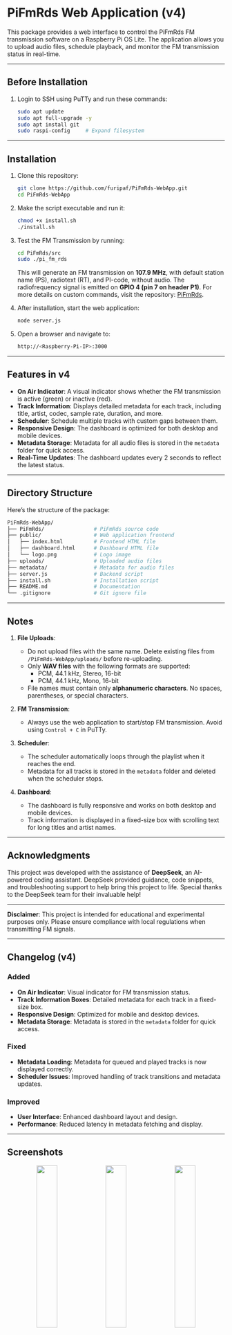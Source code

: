 
# PiFmRds Web Application (v4)

This package provides a web interface to control the PiFmRds FM transmission software on a Raspberry Pi OS Lite. The application allows you to upload audio files, schedule playback, and monitor the FM transmission status in real-time.

---

## Before Installation

1. Login to SSH using PuTTy and run these commands:
   ```bash
   sudo apt update
   sudo apt full-upgrade -y
   sudo apt install git
   sudo raspi-config     # Expand filesystem
   ```

---

## Installation

1. Clone this repository:
   ```bash
   git clone https://github.com/furipaf/PiFmRds-WebApp.git
   cd PiFmRds-WebApp
   ```

2. Make the script executable and run it:
   ```bash
   chmod +x install.sh
   ./install.sh
   ```

3. Test the FM Transmission by running:
   ```bash
   cd PiFmRds/src
   sudo ./pi_fm_rds
   ```

   This will generate an FM transmission on **107.9 MHz**, with default station name (PS), radiotext (RT), and PI-code, without audio. The radiofrequency signal is emitted on **GPIO 4 (pin 7 on header P1)**. For more details on custom commands, visit the repository: [PiFmRds](https://github.com/ChristopheJacquet/PiFmRds).

4. After installation, start the web application:
   ```bash
   node server.js
   ```

5. Open a browser and navigate to:
   ```bash
   http://<Raspberry-Pi-IP>:3000
   ```

---

## Features in v4

- **On Air Indicator**: A visual indicator shows whether the FM transmission is active (green) or inactive (red).
- **Track Information**: Displays detailed metadata for each track, including title, artist, codec, sample rate, duration, and more.
- **Scheduler**: Schedule multiple tracks with custom gaps between them.
- **Responsive Design**: The dashboard is optimized for both desktop and mobile devices.
- **Metadata Storage**: Metadata for all audio files is stored in the `metadata` folder for quick access.
- **Real-Time Updates**: The dashboard updates every 2 seconds to reflect the latest status.

---

## Directory Structure

Here’s the structure of the package:

```bash
PiFmRds-WebApp/
├── PiFmRds/                # PiFmRds source code
├── public/                 # Web application frontend
│   ├── index.html          # Frontend HTML file
│   ├── dashboard.html      # Dashboard HTML file
│   └── logo.png            # Logo image
├── uploads/                # Uploaded audio files
├── metadata/               # Metadata for audio files
├── server.js               # Backend script
├── install.sh              # Installation script
├── README.md               # Documentation
└── .gitignore              # Git ignore file
```

---

## Notes

1. **File Uploads**:
   - Do not upload files with the same name. Delete existing files from `/PiFmRds-WebApp/uploads/` before re-uploading.
   - Only **WAV files** with the following formats are supported:
     - PCM, 44.1 kHz, Stereo, 16-bit
     - PCM, 44.1 kHz, Mono, 16-bit
   - File names must contain only **alphanumeric characters**. No spaces, parentheses, or special characters.

2. **FM Transmission**:
   - Always use the web application to start/stop FM transmission. Avoid using `Control + C` in PuTTy.

3. **Scheduler**:
   - The scheduler automatically loops through the playlist when it reaches the end.
   - Metadata for all tracks is stored in the `metadata` folder and deleted when the scheduler stops.

4. **Dashboard**:
   - The dashboard is fully responsive and works on both desktop and mobile devices.
   - Track information is displayed in a fixed-size box with scrolling text for long titles and artist names.

---

## Acknowledgments

This project was developed with the assistance of **DeepSeek**, an AI-powered coding assistant. DeepSeek provided guidance, code snippets, and troubleshooting support to help bring this project to life. Special thanks to the DeepSeek team for their invaluable help!

---

**Disclaimer**: This project is intended for educational and experimental purposes only. Please ensure compliance with local regulations when transmitting FM signals.

---

## Changelog (v4)

### Added
- **On Air Indicator**: Visual indicator for FM transmission status.
- **Track Information Boxes**: Detailed metadata for each track in a fixed-size box.
- **Responsive Design**: Optimized for mobile and desktop devices.
- **Metadata Storage**: Metadata is stored in the `metadata` folder for quick access.

### Fixed
- **Metadata Loading**: Metadata for queued and played tracks is now displayed correctly.
- **Scheduler Issues**: Improved handling of track transitions and metadata updates.

### Improved
- **User Interface**: Enhanced dashboard layout and design.
- **Performance**: Reduced latency in metadata fetching and display.
---

## Screenshots

<p align="center"> 
 <img src="https://github.com/user-attachments/assets/6bfb98f8-a25a-46fd-b0b2-e608b026690b" width="31%">
 <img src="https://github.com/user-attachments/assets/678ebb5d-ecde-4867-a780-d75d8b87bd12" width="31%">
 <img src="https://github.com/user-attachments/assets/f41ce8fb-6023-4503-98f2-883ae3d1a196" width="31%">
</p>

## DashBoard
![dashboard](https://github.com/user-attachments/assets/6bce7db7-4f9b-412e-be54-632f3be8e81c)

---
